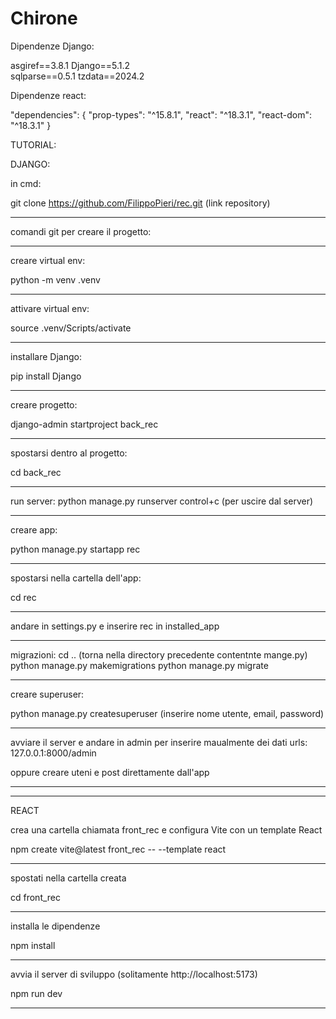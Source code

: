 # Chirone

Dipendenze Django:

asgiref==3.8.1
Django==5.1.2  
sqlparse==0.5.1
tzdata==2024.2 


Dipendenze react:

"dependencies": {
    "prop-types": "^15.8.1",
    "react": "^18.3.1",
    "react-dom": "^18.3.1"
}


TUTORIAL:

DJANGO:

in cmd:
 
git clone https://github.com/FilippoPieri/rec.git (link repository)
___________________________________________________________________________________________

comandi git per creare il progetto:
___________________________________________________________________________________________________________________________________

creare virtual env:

  python -m venv .venv
___________________________________________________________________________________________________________________________________

attivare virtual env:

 source .venv/Scripts/activate
___________________________________________________________________________________________________________________________________

installare Django:

 pip install Django
___________________________________________________________________________________________________________________________________

creare progetto:

 django-admin startproject back_rec
 __________________________________________________________________________________________________________________________________

spostarsi dentro al progetto:

 cd back_rec
___________________________________________________________________________________________________________________________________

run server:
 python manage.py runserver
 control+c (per uscire dal server)
___________________________________________________________________________________________________________________________________

creare app:

 python manage.py startapp rec
___________________________________________________________________________________________________________________________________

spostarsi nella cartella dell'app:

 cd rec
___________________________________________________________________________________________________________________________________

andare in settings.py e inserire rec in installed_app
___________________________________________________________________________________________________________________________________

migrazioni:
 cd .. (torna nella directory precedente contentnte mange.py)
 python manage.py makemigrations
 python manage.py migrate
___________________________________________________________________________________________________________________________________

creare superuser:

 python manage.py createsuperuser
 (inserire nome utente, email, password)
___________________________________________________________________________________________________________________________________

avviare il server e andare in admin per inserire maualmente dei dati
urls: 127.0.0.1:8000/admin

oppure creare uteni e post direttamente dall'app
___________________________________________________________________________________________________________________________________
-----------------------------------------------------------------------------------------------------------------------------------

REACT

crea una cartella chiamata front_rec e configura Vite con un template React

  npm create vite@latest front_rec -- --template react  
____________________________________________________________________________________________________________________________________

spostati nella cartella creata

 cd front_rec
____________________________________________________________________________________________________________________________________

installa le dipendenze

 npm install
____________________________________________________________________________________________________________________________________

avvia il server di sviluppo (solitamente http://localhost:5173)

 npm run dev
_____________________________________________________________________________________________________________________________________

